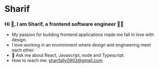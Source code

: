 # Sharif

### Hi 👋, I am Sharif, a frontend software engineer 👨‍💻

- My passion for building frontend applications made me fall in love with design.
- I love working in an environment where design and engineering meet each other.
- 💬 Ask me about React, Javascript, node and Typescript.
- How to reach me: [sharifally0903@gmail.com](mailto:sharifally0903@gmail.com)

<!---
| <img align="center" src="https://github-readme-stats.vercel.app/api?username=sharibeast&show_icons=true&include_all_commits=true&theme=dark&hide_border=true" alt="sharibeast's github stats" /> | <img align="center" src="https://github-readme-stats.vercel.app/api/top-langs/?username=sharibeast&theme=dark&hide=html,handlebars,css,pug,sass&langs_count=8&layout=compact"> |
| ------------- | ------------- |
-->

